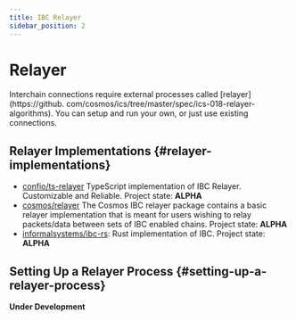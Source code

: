 ```yaml
---
title: IBC Relayer
sidebar_position: 2
---
```


# Relayer

Interchain connections require external processes called [relayer](https://github.
com/cosmos/ics/tree/master/spec/ics-018-relayer-algorithms). You can setup and run your own, or just use existing
connections.

## Relayer Implementations {#relayer-implementations}

- [confio/ts-relayer](https://github.com/confio/ts-relayer) TypeScript implementation of IBC Relayer. Customizable and
  Reliable. Project state: **ALPHA**
- [cosmos/relayer](https://github.com/cosmos/relayer) The Cosmos IBC relayer package contains a basic relayer
  implementation that is meant for users wishing to relay packets/data between sets of IBC enabled chains. Project
  state: **ALPHA**
- [informalsystems/ibc-rs](https://github.com/informalsystems/ibc-rs): Rust implementation of IBC. Project state:
  **ALPHA**

## Setting Up a Relayer Process {#setting-up-a-relayer-process}

**Under Development**

